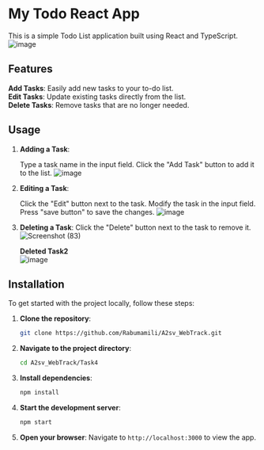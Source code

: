 # My Todo React App
This is a simple Todo List application built using React and TypeScript.<br>
![image](https://github.com/user-attachments/assets/9c7ea57b-fc28-436c-9aec-0e791a359de0)


## Features

**Add Tasks**: Easily add new tasks to your to-do list.<br>
**Edit Tasks**: Update existing tasks directly from the list.<br>
**Delete Tasks**: Remove tasks that are no longer needed.<br>

## Usage

1. **Adding a Task**:

   Type a task name in the input field.
   Click the "Add Task" button to add it to the list.
![image](https://github.com/user-attachments/assets/ab88af06-685a-450b-8c4e-39abfd23d162)

2. **Editing a Task**:

   Click the "Edit" button next to the task.
   Modify the task in the input field.
   Press "save button" to save the changes.
   ![image](https://github.com/user-attachments/assets/6611bf83-ed05-41b6-9b9c-f5782fa4e63d)


4. **Deleting a Task**:
   Click the "Delete" button next to the task to remove it.
   ![Screenshot (83)](https://github.com/user-attachments/assets/c397bcc0-c799-4103-92d8-844fbca8864f)

   **Deleted Task2** <br>
   ![image](https://github.com/user-attachments/assets/109d74fe-6bec-48c3-ad67-b6316dedc4d1) <br>



## Installation

To get started with the project locally, follow these steps:

1. **Clone the repository**:

   ```bash
   git clone https://github.com/Rabumamili/A2sv_WebTrack.git
   ```

2. **Navigate to the project directory**:

   ```bash
   cd A2sv_WebTrack/Task4
   ```

3. **Install dependencies**:

   ```bash
   npm install
   ```

4. **Start the development server**:

   ```bash
   npm start
   ```

5. **Open your browser**:
   Navigate to `http://localhost:3000` to view the app.
